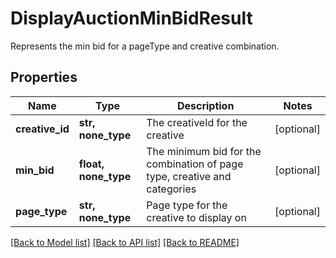 # DisplayAuctionMinBidResult

Represents the min bid for a pageType and creative combination.

## Properties
Name | Type | Description | Notes
------------ | ------------- | ------------- | -------------
**creative_id** | **str, none_type** | The creativeId for the creative | [optional] 
**min_bid** | **float, none_type** | The minimum bid for the combination of page type, creative and categories | [optional] 
**page_type** | **str, none_type** | Page type for the creative to display on | [optional] 

[[Back to Model list]](../README.md#documentation-for-models) [[Back to API list]](../README.md#documentation-for-api-endpoints) [[Back to README]](../README.md)


